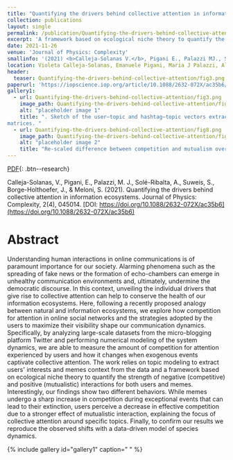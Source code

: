 ```yaml
---
title: "Quantifying the drivers behind collective attention in information ecosystems"
collection: publications
layout: single
permalink: /publication/Quantifying-the-drivers-behind-collective-attention/
excerpt: 'A framework based on ecological niche theory to quantify the strength of competitive and mutualistic interactions for users and #, and how they change when events captivate collective attention'
date: 2021-11-26
venue: 'Journal of Physics: Complexity'
smallinfo: '(2021) <b>Calleja-Solanas V.</b>, Pigani E., Palazzi MJ., Solé-Ribalta A., Suweis S., Borge-Holthoefer J. & Meloni S., <b><i> Journal of Physics: Complexity </i></b>'
location: Violeta Calleja-Solanas, Emanuele Pigani, Marı́a J Palazzi, Albert Solé-Ribalta, Samir Suweis, Javier Borge-Holthoefer, Sandro Meloni
header: 
  teaser: Quantifying-the-drivers-behind-collective-attention/fig3.png
paperurl: 'https://iopscience.iop.org/article/10.1088/2632-072X/ac35b6/pdf'
gallery1:
  - url: Quantifying-the-drivers-behind-collective-attention/fig3.png
    image_path: Quantifying-the-drivers-behind-collective-attention/fig3.png
    alt: "placeholder image 1"
    title: ". Sketch of the user–topic and hashtag–topic vectors extraction method and creation of the competitive and mutualistic
matrices. "
  - url: Quantifying-the-drivers-behind-collective-attention/fig8.png
    image_path: Quantifying-the-drivers-behind-collective-attention/fig8.png
    alt: "placeholder image 2"
    title: "Re-scaled difference between competition and mutualism over the different periods."
---
```


[PDF](https://iopscience.iop.org/article/10.1088/2632-072X/ac35b6/pdf){: .btn--research}

Calleja-Solanas, V., Pigani, E., Palazzi, M. J., Solé-Ribalta, A., Suweis, S., Borge-Holthoefer, J., & Meloni, S. (2021). Quantifying the drivers behind collective attention in information ecosystems. Journal of Physics: Complexity, 2(4), 045014. [DOI: https://doi.org/10.1088/2632-072X/ac35b6](https://doi.org/10.1088/2632-072X/ac35b6)

# Abstract
Understanding human interactions in online communications is of paramount importance for our society. Alarming phenomena such as the spreading of fake news or the formation of echo-chambers can emerge in unhealthy communication environments and, ultimately, undermine the democratic discourse. In this context, unveiling the individual drivers that give rise to collective attention can help to conserve the health of our information ecosystems. Here, following a recently proposed analogy between natural and information ecosystems, we explore how competition for attention in online social networks and the strategies adopted by the users to maximize their visibility shape our communication dynamics. Specifically, by analyzing large-scale datasets from the micro-blogging platform Twitter and performing numerical modeling of the system dynamics, we are able to measure the amount of competition for attention experienced by users and how it changes when exogenous events captivate collective attention. The work relies on topic modeling to extract users' interests and memes context from the data and a framework based on ecological niche theory to quantify the strength of negative (competitive) and positive (mutualistic) interactions for both users and memes. Interestingly, our findings show two different behaviors. While memes undergo a sharp increase in competition during exceptional events that can lead to their extinction, users perceive a decrease in effective competition due to a stronger effect of mutualistic interaction, explaining the focus of collective attention around specific topics. Finally, to confirm our results we reproduce the observed shifts with a data-driven model of species dynamics.

{% include gallery id="gallery1" caption=" " %}
